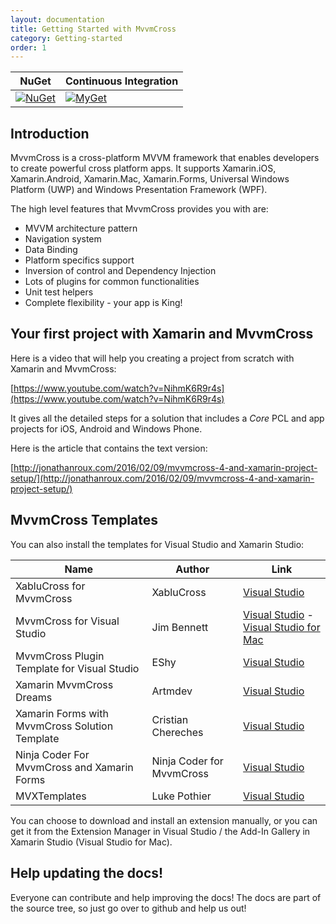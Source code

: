 ```yaml
---
layout: documentation
title: Getting Started with MvvmCross
category: Getting-started
order: 1
---
```

NuGet | Continuous Integration
-------|-----------
[![NuGet](https://img.shields.io/nuget/v/MvvmCross.svg)](https://www.nuget.org/packages/MvvmCross/) | [![MyGet](https://img.shields.io/myget/mvvmcross/v/MvvmCross.svg)](https://www.myget.org/F/mvvmcross/api/v3/index.json)

## Introduction

MvvmCross is a cross-platform MVVM framework that enables developers to create powerful cross platform apps. It supports Xamarin.iOS, Xamarin.Android, Xamarin.Mac, Xamarin.Forms, Universal Windows Platform (UWP) and Windows Presentation Framework (WPF).

The high level features that MvvmCross provides you with are:
* MVVM architecture pattern
* Navigation system
* Data Binding
* Platform specifics support
* Inversion of control and Dependency Injection
* Lots of plugins for common functionalities
* Unit test helpers
* Complete flexibility - your app is King!

## Your first project with Xamarin and MvvmCross

Here is a video that will help you creating a project from scratch with Xamarin and MvvmCross:

[https://www.youtube.com/watch?v=NihmK6R9r4s](https://www.youtube.com/watch?v=NihmK6R9r4s)

It gives all the detailed steps for a solution that includes a _Core_ PCL and app projects for iOS, Android and Windows Phone.

Here is the article that contains the text version:

[http://jonathanroux.com/2016/02/09/mvvmcross-4-and-xamarin-project-setup/](http://jonathanroux.com/2016/02/09/mvvmcross-4-and-xamarin-project-setup/)

## MvvmCross Templates

You can also install the templates for Visual Studio and Xamarin Studio:

Name | Author | Link
---- | --------- | -------
XabluCross for MvvmCross | XabluCross | [Visual Studio](https://marketplace.visualstudio.com/items?itemName=XabluCross.XabluCrossVSPackage)
MvvmCross for Visual Studio | Jim Bennett | [Visual Studio](https://marketplace.visualstudio.com/items?itemName=JimBobBennett.MvvmCrossforVisualStudio-19327) - [Visual Studio for Mac](http://addins.monodevelop.com/Project/Index/227)
MvvmCross Plugin Template for Visual Studio | EShy | [Visual Studio](https://marketplace.visualstudio.com/items?itemName=EShy.MvvmCrossPluginTemplateforVisualStudio)
Xamarin MvvmCross Dreams | Artmdev | [Visual Studio](https://marketplace.visualstudio.com/items?itemName=Artmdev.XamarinMvvmCrossDREAMS)
Xamarin Forms with MvvmCross Solution Template | Cristian Chereches | [Visual Studio](https://marketplace.visualstudio.com/items?itemName=CristianChereches.XamarinFormswithMvvmCrossSolutionTemplate)
Ninja Coder For MvvmCross and Xamarin Forms | Ninja Coder for MvvmCross | [Visual Studio](https://marketplace.visualstudio.com/items?itemName=NinjaCoderforMvvmCross.NinjaCoderForMvvmCrossandXamarinForms)
MVXTemplates | Luke Pothier | [Visual Studio](https://marketplace.visualstudio.com/items?itemName=LukePothier.MVXTemplates)

You can choose to download and install an extension manually, or you can get it from the Extension Manager in Visual Studio / the Add-In Gallery in Xamarin Studio (Visual Studio for Mac).


## Help updating the docs!

Everyone can contribute and help improving the docs! The docs are part of the source tree, so just go over to github and help us out!

